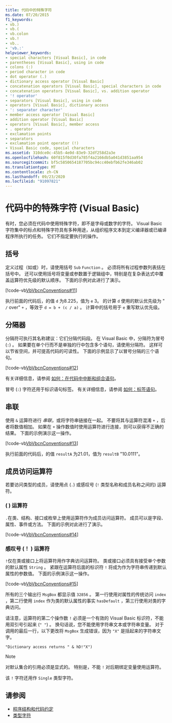 ```yaml
---
title: 代码中的特殊字符
ms.date: 07/20/2015
f1_keywords:
- vb.)
- vb.(
- vb.colon
- vb.!
- vb..
- 'vb.:'
helpviewer_keywords:
- special characters [Visual Basic], in code
- parentheses [Visual Basic], using in code
- colons (:)
- period character in code
- dot operator (.)
- dictionary access operator [Visual Basic]
- concatenation operators [Visual Basic], special characters in code
- concatenation operators [Visual Basic], vs. addition operator
- '! operator'
- separators [Visual Basic], using in code
- operators [Visual Basic], dictionary access
- ': separator character'
- member access operator [Visual Basic]
- addition operator [Visual Basic]
- operators [Visual Basic], member access
- . operator
- exclamation points
- separators
- exclamation point operator (!)
- Visual Basic code, special characters
ms.assetid: 310dce0c-45b5-4e0d-83e9-32df258d2a3e
ms.openlocfilehash: 60f815f0d30fa785f4a2166db5a041d3851aa954
ms.sourcegitcommit: bf5c5850654187705bc94cc40ebfb62fe346ab02
ms.translationtype: MT
ms.contentlocale: zh-CN
ms.lasthandoff: 09/23/2020
ms.locfileid: "91097821"
---
```

# <a name="special-characters-in-code-visual-basic"></a>代码中的特殊字符 (Visual Basic)

有时，您必须在代码中使用特殊字符，即不是字母或数字的字符。 Visual Basic 字符集中的标点和特殊字符具有多种用途，从组织程序文本到定义编译器或已编译程序所执行的任务。 它们不指定要执行的操作。  
  
## <a name="parentheses"></a>括号  

 定义过程（如或）时，请使用括号 `Sub` `Function` 。 必须将所有过程参数列表括在括号中。 还可以使用括号将变量或参数置于逻辑组中，特别是在复杂表达式中覆盖运算符优先级的默认顺序。 下面的示例对此进行了演示。  
  
 [!code-vb[VbVbcnConventions#11](~/samples/snippets/visualbasic/VS_Snippets_VBCSharp/VbVbcnConventions/VB/Class1.vb#11)]  
  
 执行前面的代码后，的值 `d` 为8.225，值为 `e` 3。 的计算 `d` 使用的默认优先级为 " `/` over" `+` ，等效于 `d = b + (c / a)` 。 计算中的括号用于 `e` 重写默认优先级。  
  
## <a name="separators"></a>分隔器  

 分隔符可执行其名称建议：它们分隔代码段。 在 Visual Basic 中，分隔符为冒号 (`:`) 。 如果要在单个行而不是单独的行中包含多个语句，请使用分隔符。 这样可以节省空间，并可提高代码的可读性。 下面的示例显示了以冒号分隔的三个语句。  
  
 [!code-vb[VbVbcnConventions#12](~/samples/snippets/visualbasic/VS_Snippets_VBCSharp/VbVbcnConventions/VB/Class1.vb#12)]  
  
 有关详细信息，请参阅 [如何：在代码中中断和组合语句](how-to-break-and-combine-statements-in-code.md)。  
  
 冒号 (`:`) 字符还用于标识语句标签。 有关详细信息，请参阅 [如何：标签语句](how-to-label-statements.md)。  
  
## <a name="concatenation"></a>串联  

 使用 `&` 运算符进行 *串联*，或将字符串链接在一起。 不要将其与运算符混淆 `+` ，后者将数值相加。 如果在 `+` 操作数值时使用运算符进行连接，则可以获得不正确的结果。 下面的示例演示这一操作。  
  
 [!code-vb[VbVbcnConventions#13](~/samples/snippets/visualbasic/VS_Snippets_VBCSharp/VbVbcnConventions/VB/Class1.vb#13)]  
  
 执行前面的代码后，的值 `resultA` 为21.01，值为 `resultB` "10.0111"。  
  
## <a name="member-access-operators"></a>成员访问运算符  

 若要访问类型的成员，请使用点 (`.`) 或感叹号 (`!` 类型名称和成员名称之间的) 运算符。  
  
### <a name="dot--operator"></a> ( ) 运算符  

 `.`在类、结构、接口或枚举上使用运算符作为成员访问运算符。 成员可以是字段、属性、事件或方法。 下面的示例对此进行了演示。  
  
 [!code-vb[VbVbcnConventions#14](~/samples/snippets/visualbasic/VS_Snippets_VBCSharp/VbVbcnConventions/VB/Class1.vb#14)]  
  
### <a name="exclamation-point--operator"></a>感叹号 (！ ) 运算符  

 `!`仅在类或接口上将运算符用作字典访问运算符。 类或接口必须具有接受单个参数的默认属性 `String` 。 紧跟在运算符后面的标识符 `!` 将成为作为字符串传递到默认属性的参数值。 下面的示例演示这一操作。  
  
 [!code-vb[VbVbcnConventions#15](~/samples/snippets/visualbasic/VS_Snippets_VBCSharp/VbVbcnConventions/VB/Class1.vb#15)]  
  
 所有的三个输出行 `MsgBox` 都显示值 `32856` 。 第一行使用对属性的传统访问 `index` ，第二行使用 `index` 作为类的默认属性的事实 `hasDefault` ，第三行使用对类的字典访问。  
  
 请注意，运算符的第二个操作数 `!` 必须是一个有效的 Visual Basic 标识符，不能用双引号引起来 (`" "`) 。 换句话说，您不能使用字符串文本或字符串变量。 对于调用的最后一行，以下更改将 `MsgBox` 生成错误，因为 `"X"` 是括起来的字符串文字。  
  
 `"Dictionary access returns " & hD!"X")`  
  
> [!NOTE]
> 对默认集合的引用必须是显式的。 特别是，不能 `!` 对后期绑定变量使用运算符。  
  
 该 `!` 字符还用作 `Single` 类型字符。  
  
## <a name="see-also"></a>请参阅

- [程序结构和代码约定](program-structure-and-code-conventions.md)
- [类型字符](../language-features/data-types/type-characters.md)
